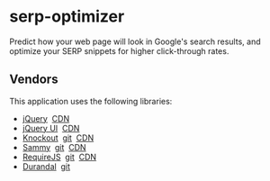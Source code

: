 <h1>serp-optimizer</h2>

<p>Predict how your web page will look in Google's search results, and optimize your SERP snippets for higher click-through rates.</p>

<h2>Vendors</h2>

<p>This application uses the following libraries:</p>

<ul>
    <li><a href="http://jquery.com/">jQuery</a>&#x00a0;&#x00a0;<a href="//cdnjs.cloudflare.com/ajax/libs/jquery/1.9.1/jquery.min.js">CDN</a></li>
    <li><a href="http://jqueryui.com/">jQuery UI</a>&#x00a0;&#x00a0;<a href="//cdnjs.cloudflare.com/ajax/libs/jqueryui/1.10.2/jquery-ui.min.js">CDN</a></li>
    <li><a href="http://knockoutjs.com/">Knockout</a>&#x00a0;&#x00a0;<a href="https://github.com/SteveSanderson/knockout/">git</a>&#x00a0;&#x00a0;<a href="//cdnjs.cloudflare.com/ajax/libs/knockout/2.2.1/knockout-min.js">CDN</a></li>
    <li><a href="http://sammyjs.org/">Sammy</a>&#x00a0;&#x00a0;<a href="https://github.com/quirkey/sammy">git</a>&#x00a0;&#x00a0;<a href="//cdnjs.cloudflare.com/ajax/libs/sammy.js/0.7.4/sammy.min.js">CDN</a></li>
    <li><a href="http://requirejs.org/">RequireJS</a>&#x00a0;&#x00a0;<a href="https://github.com/jrburke/requirejs">git</a>&#x00a0;&#x00a0;<a href="//cdnjs.cloudflare.com/ajax/libs/require.js/2.1.5/require.min.js">CDN</a></li>
    <li><a href="http://durandaljs.com/">Durandal</a>&#x00a0;&#x00a0;<a href="https://github.com/BlueSpire/Durandal">git</a></li>
</ul>
